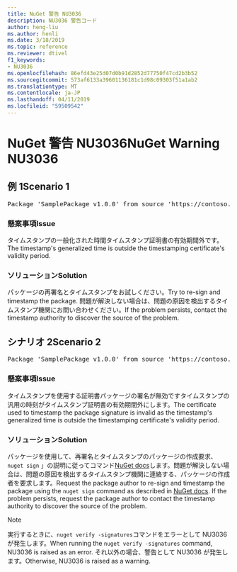 ```yaml
---
title: NuGet 警告 NU3036
description: NU3036 警告コード
author: heng-liu
ms.author: henli
ms.date: 3/18/2019
ms.topic: reference
ms.reviewer: dtivel
f1_keywords:
- NU3036
ms.openlocfilehash: 86efd43e25d07d0b91d2852d77750f47cd2b3b52
ms.sourcegitcommit: 573af6133a39601136181c1d98c09303f51a1ab2
ms.translationtype: MT
ms.contentlocale: ja-JP
ms.lasthandoff: 04/11/2019
ms.locfileid: "59509542"
---
```

# <a name="nuget-warning-nu3036"></a><span data-ttu-id="628e5-103">NuGet 警告 NU3036</span><span class="sxs-lookup"><span data-stu-id="628e5-103">NuGet Warning NU3036</span></span>

## <a name="scenario-1"></a><span data-ttu-id="628e5-104">例 1</span><span class="sxs-lookup"><span data-stu-id="628e5-104">Scenario 1</span></span>

<pre>Package 'SamplePackage v1.0.0' from source 'https://contoso.com/index.json': The timestamp's generalized time is outside the timestamping certificate's validity period.</pre>

### <a name="issue"></a><span data-ttu-id="628e5-105">懸案事項</span><span class="sxs-lookup"><span data-stu-id="628e5-105">Issue</span></span>

<span data-ttu-id="628e5-106">タイムスタンプの一般化された時間タイムスタンプ証明書の有効期間外です。</span><span class="sxs-lookup"><span data-stu-id="628e5-106">The timestamp's generalized time is outside the timestamping certificate's validity period.</span></span>


### <a name="solution"></a><span data-ttu-id="628e5-107">ソリューション</span><span class="sxs-lookup"><span data-stu-id="628e5-107">Solution</span></span>

<span data-ttu-id="628e5-108">パッケージの再署名とタイムスタンプをお試しください。</span><span class="sxs-lookup"><span data-stu-id="628e5-108">Try to re-sign and timestamp the package.</span></span> <span data-ttu-id="628e5-109">問題が解決しない場合は、問題の原因を検出するタイムスタンプ機関にお問い合わせください。</span><span class="sxs-lookup"><span data-stu-id="628e5-109">If the problem persists, contact the timestamp authority to discover the source of the problem.</span></span>



## <a name="scenario-2"></a><span data-ttu-id="628e5-110">シナリオ 2</span><span class="sxs-lookup"><span data-stu-id="628e5-110">Scenario 2</span></span>

<pre>Package 'SamplePackage v1.0.0' from source 'https://contoso.com/index.json': The primary signature's timestamp's generalized time is outside the timestamping certificate's validity period.</pre>

### <a name="issue"></a><span data-ttu-id="628e5-111">懸案事項</span><span class="sxs-lookup"><span data-stu-id="628e5-111">Issue</span></span>

<span data-ttu-id="628e5-112">タイムスタンプを使用する証明書パッケージの署名が無効ですタイムスタンプの汎用の時刻がタイムスタンプ証明書の有効期間外にします。</span><span class="sxs-lookup"><span data-stu-id="628e5-112">The certificate used to timestamp the package signature is invalid as the timestamp's generalized time is outside the timestamping certificate's validity period.</span></span>


### <a name="solution"></a><span data-ttu-id="628e5-113">ソリューション</span><span class="sxs-lookup"><span data-stu-id="628e5-113">Solution</span></span>

<span data-ttu-id="628e5-114">パッケージを使用して、再署名とタイムスタンプのパッケージの作成要求、 `nuget sign` 」の説明に従ってコマンド[NuGet docs](https://docs.microsoft.com/en-us/nuget/create-packages/sign-a-package)します。問題が解決しない場合は、問題の原因を検出するタイムスタンプ機関に連絡する、パッケージの作成者を要求します。</span><span class="sxs-lookup"><span data-stu-id="628e5-114">Request the package author to re-sign and timestamp the package using the `nuget sign` command as described in [NuGet docs](https://docs.microsoft.com/en-us/nuget/create-packages/sign-a-package). If the problem persists, request the package author to contact the timestamp authority to discover the source of the problem.</span></span>


> [!Note]
> <span data-ttu-id="628e5-115">実行するときに、`nuget verify -signatures`コマンドをエラーとして NU3036 が発生します。</span><span class="sxs-lookup"><span data-stu-id="628e5-115">When running the `nuget verify -signatures` command, NU3036 is raised as an error.</span></span> <span data-ttu-id="628e5-116">それ以外の場合、警告として NU3036 が発生します。</span><span class="sxs-lookup"><span data-stu-id="628e5-116">Otherwise, NU3036 is raised as a warning.</span></span>